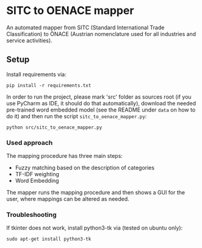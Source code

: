 # SITC to OENACE mapper

An automated mapper from SITC (Standard International Trade Classification) to ÖNACE 
(Austrian nomenclature used for all industries and service activities).

## Setup

Install requirements via:

`pip install -r requirements.txt`


In order to run the project, please mark 'src' folder as sources root (if you use PyCharm as IDE, it should do that 
automatically), download the needed pre-trained word embedded model (see the README under `data` on how to do it) and 
then run the script `sitc_to_oenace_mapper.py`:

```
python src/sitc_to_oenace_mapper.py
```
### Used approach

The mapping procedure has three main steps:

* Fuzzy matching based on the description of categories
* TF-IDF weighting
* Word Embedding

The mapper runs the mapping procedure and then shows a GUI for the user, where mappings can be altered as needed.


### Troubleshooting

If tkinter does not work, install python3-tk via (tested on ubuntu only):

`sudo apt-get install python3-tk`